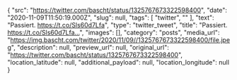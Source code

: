 {
  "src": "https://twitter.com/bascht/status/1325767673322598400",
  "date": "2020-11-09T11:50:19.000Z",
  "slug": null,
  "tags": [
    "twitter",
    ""
  ],
  "text": "Passiert. https://t.co/Sls60d7Lfa",
  "type": "twitter_tweet",
  "title": "Passiert. https://t.co/Sls60d7Lfa…",
  "images": [],
  "category": "posts",
  "media_url": "https://img.bascht.com/twitter/2020/11/09//1325767673322598400/file.jpeg",
  "description": null,
  "preview_url": null,
  "original_url": "https://twitter.com/bascht/status/1325767673322598400",
  "location_latitude": null,
  "additional_payload": null,
  "location_longitude": null
}